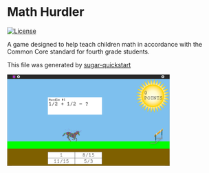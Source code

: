 Math Hurdler
============

[![License](http://img.shields.io/:license-mit-blue.svg?style=flat-square)](http://badges.mit-license.org)

A game designed to help teach children math in accordance with the Common Core standard for fourth grade students. 

This file was generated by [sugar-quickstart](https://github.com/liam-middlebrook/sugar-quickstart)

<img src="screenshots/en/2.png" width="75%" title="Recall Activity">
